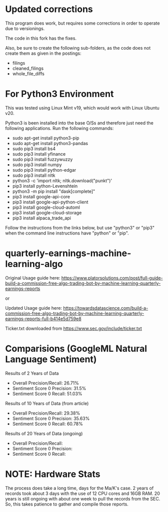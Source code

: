 # Updated corrections
This program does work, but requires some corrections in order to operate due to versionings.

The code in this fork has the fixes.

Also, be sure to create the following sub-folders, as the code does not create them as given in the postings:
- filings
- cleaned_filings
- whole_file_diffs

# For Python3 Environment
This was tested using Linux Mint v19, which would work with Linux Ubuntu v20.

Python3 is been installed into the base O/Ss and therefore just need the following applications. Run the following commands:

- sudo apt-get install python3-pip
- sudo apt-get install python3-pandas
- sudo pip3 install bs4
- sudo pip3 install yfinance
- sudo pip3 install fuzzywuzzy
- sudo pip3 install numpy
- sudo pip3 install python-edgar
- sudo pip3 install nltk
- python3 -c 'import nltk; nltk.download("punkt")'
- pip3 install python-Levenshtein
- python3 -m pip install "dask[complete]"
- pip3 install google-api-core
- pip3 install google-api-python-client
- pip3 install google-cloud-automl
- pip3 install google-cloud-storage
- pip3 install alpaca_trade_api

Follow the instructions from the links below, but use "python3" or "pip3" when the command line instructions have "python" or "pip".

# quarterly-earnings-machine-learning-algo

Original Usage guide here: https://www.platorsolutions.com/post/full-guide-build-a-commission-free-algo-trading-bot-by-machine-learning-quarterly-earnings-reports

or

Updated Usage guide here: https://towardsdatascience.com/build-a-commission-free-algo-trading-bot-by-machine-learning-quarterly-earnings-reports-full-b414e5d759e8


Ticker.txt downloaded from https://www.sec.gov/include/ticker.txt

# Comparisions (GoogleML Natural Language Sentiment)
Results of 2 Years of Data
- Overall Precision/Recall: 26.71%
- Sentiment Score 0 Precision: 31.5%
- Sentiment Score 0  Recall: 51.03%

Results of 10 Years of Data (from article)
- Overall Precision/Recall: 29.38%
- Sentiment Score 0 Precision: 35.63%
- Sentiment Score 0  Recall: 60.78%

Results of 20 Years of Data (ongoing)
- Overall Precision/Recall: 
- Sentiment Score 0 Precision: 
- Sentiment Score 0  Recall: 

# NOTE: Hardware Stats
The process does take a long time, days for the Ma/K's case.
2 years of records took about 3 days with the use of 12 CPU cores and 16GB RAM.
20 years is still ongoing with about one week to pull the records from the SEC.
So, this takes patience to gather and compile those reports.
